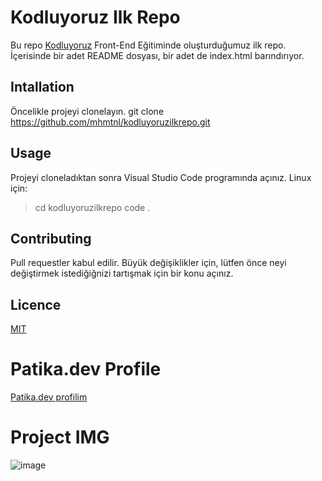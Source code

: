 # Kodluyoruz Ilk Repo
Bu repo [Kodluyoruz](https://kodluyoruz.org/) Front-End Eğitiminde oluşturduğumuz ilk repo. İçerisinde bir adet README dosyası, bir adet de index.html barındırıyor.

## Intallation 
Öncelikle projeyi clonelayın.
git clone https://github.com/mhmtnl/kodluyoruzilkrepo.git

## Usage
Projeyi cloneladıktan sonra Visual Studio Code programında açınız.
Linux için:

> cd kodluyoruzilkrepo
> code .

## Contributing
Pull requestler kabul edilir. Büyük değişiklikler için, lütfen önce neyi değiştirmek istediğiğnizi tartışmak için bir konu açınız.

## Licence
[MIT](https://choosealicense.com/licenses/mit/)

# Patika.dev Profile
[Patika.dev profilim](https://app.patika.dev/munlu)

# Project IMG
![image](\kodluyoruzilkrepo\PROJECT_IMG.png)
